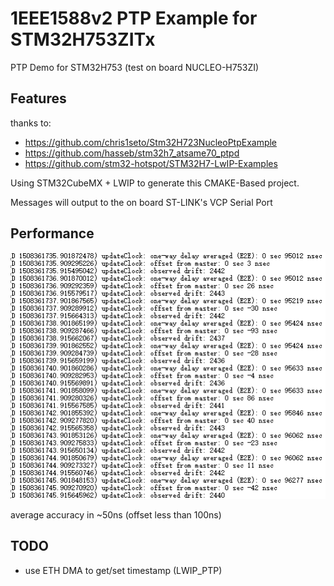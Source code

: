 # 1EEE1588v2 PTP Example for STM32H753ZITx

PTP Demo for STM32H753 (test on board NUCLEO-H753ZI)

## Features
thanks to: 
- https://github.com/chris1seto/Stm32H723NucleoPtpExample
- https://github.com/hasseb/stm32h7_atsame70_ptpd
- https://github.com/stm32-hotspot/STM32H7-LwIP-Examples

Using STM32CubeMX + LWIP to generate this CMAKE-Based project.

Messages will output to the on board ST-LINK's VCP Serial Port

## Performance
![image](https://github.com/cxnaive/H753ZITx_ptp_cmake/blob/main/doc/slave_demo.png)

average accuracy in ~50ns (offset less than 100ns)

## TODO
- use ETH DMA to get/set timestamp (LWIP_PTP)
